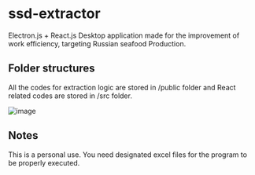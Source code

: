 # ssd-extractor
Electron.js + React.js Desktop application made for the improvement of work efficiency, targeting Russian seafood Production. 

## Folder structures
All the codes for extraction logic are stored in /public folder and React related codes are stored in /src folder.

![image](https://github.com/NT1210/ssd-extractor/assets/147454467/de228a5b-aaaf-4abb-93ac-cab86c2b6e65)

## Notes
This is a personal use. You need designated excel files for the program to be properly executed.
